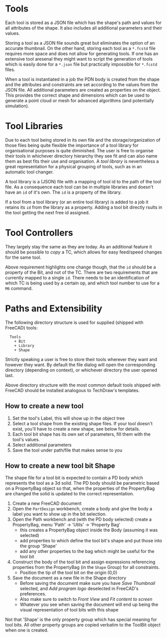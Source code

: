 # Tools

Each tool is stored as a JSON file which has the shape's path and values for all attributes of the shape.
It also includes all additional parameters and their values.

Storing a tool as a JSON file sounds great but eliminates the option of an accurate thumbnail. On the other hand,
storing each tool as a `*.fcstd` file requires more space and does not allow for generating tools. If one has an
extensive tool aresenal they might want to script the generation of tools which is easily done for a `*.json` file but
practically impossible for `*.fcstd` files.

When a tool is instantiated in a job the PDN body is created from the shape and the attributes and constraints are set
according to the values from the JSON file. All additional parameters are created as properties on the object. This
provides the correct shape and dimensions which can be used to generate a point cloud or mesh for advanced
algorithms (and potentially simulation).

# Tool Libraries

Due to each tool being stored in its own file and the storage/organization of those files being quite flexible the
importance of a tool library for organisational purposes is quite diminished. The user is free to organise their tools
in whichever directory hierarchy they see fit and can also name them as best fits their use and organisation. A
_tool library_ is nevertheless a great representation for a physical grouping of tools, such as in an automatic tool
changer.

A tool library is a (JSON) file with a mapping of tool id to the path of the tool file. As a consequence each tool
can be in multiple libraries and doesn't have an `id` of it's own. The `id` is a property of the library.

If a tool from a tool library (or an entire tool library) is added to a job it retains its `id` from the library as a
property. Adding a tool bit directly rsults in the tool getting the next free id assigned.

# Tool Controllers

They largely stay the same as they are today. As an additional feature it should be possible to _copy_ a TC, which
allows for easy feed/speed changes for the same tool.

Above requirement highlights one change though, that the `id` should be a property of the Bit, and not of the TC.
There are two requirements that are currently mapped to a single `id`. There needs to be an identification of which
TC is being used by a certain op, and which tool number to use for a `M6` command.

# Paths and Extensibility

The following directory structure is used for supplied (shipped with FreeCAD) tools:
```
  Tools
    + Bit
    + Library
    + Shape
```

Strictly speaking a user is free to store their tools wherever they want and however they want. By default the file
dialog will open the corresponding directory (depending on context), or whichever directory the user opened last.

Above directory structure with the most common default tools shipped with FreeCAD should be installed analogous to
TechDraw's templates.

## How to create a new tool

1. Set the tool's Label, this will show up in the object tree
1. Select a tool shape from the existing shape files. If your tool doesn't exist, you'll have to create a new shape,
   see below for details.
1. Each tool bit shape has its own set of parameters, fill them with the tool's values.
1. Select additional parameters
1. Save the tool under path/file that makes sense to you


## How to create a new tool bit Shape

The shape file for a tool bit is expected to contain a PD body which represents the tool as a 3d solid. The PD body
should be parametric based on a PropertyBag object so that, when the properties of the PropertyBag are changed the
solid is updated to the correct representation.

1. Create a new FreeCAD document
1. Open the `PartDesign` workbench, create a body and give the body a label you want to show up in the bit selection.
1. Open the Path workbench and (with the PD body selected) create a PropertyBag,
   menu 'Path' -> 'Utils' -> 'Property Bag'
   * this creates a PropertyBag object inside the Body (assuming it was selected)
   * add properties to which define the tool bit's shape and put those into the group 'Shape'
   * add any other properties to the bag which might be useful for the tool bit
1. Construct the body of the tool bit and assign expressions referencing properties from the PropertyBag (in the
   `Shape` Group) for all constraints.
   * Position the tip of the tool bit on the origin (0,0)
1. Save the document as a new file in the Shape directory
   * Before saving the document make sure you have _Save Thumbnail_ selected, and _Add program logo_ deselected in
     FreeCAD's preferences.
   * Also make sure to switch to _Front View_ and _Fit content to screen_
   * Whatever you see when saving the document will end up being the visual representation of tool bits with this shape

Not that 'Shape' is the only property group which has special meaning for tool bits. All other property groups are
copied verbatim to the ToolBit object when one is created.
